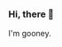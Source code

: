### Hi, there 👏
I'm gooney.
<!-- - 👀 I’m interested in rust,javascript -->
<!-- - 🌱 I’m currently learning rust -->
<!-- - 💞️ I’m looking to collaborate on ... -->
<!-- - 📫 How to reach me ... -->

<!---
gooooooooney/gooooooooney is a ✨ special ✨ repository because its `README.md` (this file) appears on your GitHub profile.
You can click the Preview link to take a look at your changes.
--->
